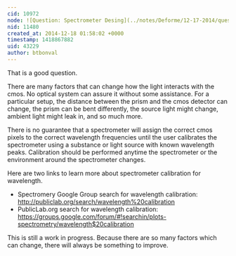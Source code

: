 ```yaml
---
cid: 10972
node: ![Question: Spectrometer Desing](../notes/Deforme/12-17-2014/question-spectrometer-desing)
nid: 11480
created_at: 2014-12-18 01:58:02 +0000
timestamp: 1418867882
uid: 43229
author: btbonval
---
```


That is a good question.

There are many factors that can change how the light interacts with the cmos. No optical system can assure it without some assistance. For a particular setup, the distance between the prism and the cmos detector can change, the prism can be bent differently, the source light might change, ambient light might leak in, and so much more.

There is no guarantee that a spectrometer will assign the correct cmos pixels to the correct wavelength frequencies until the user calibrates the spectrometer using a substance or light source with known wavelength peaks. Calibration should be performed anytime the spectrometer or the environment around the spectrometer changes.

Here are two links to learn more about spectrometer calibration for wavelength.

* Spectromery Google Group search for wavelength calibration: http://publiclab.org/search/wavelength%20calibration
* PublicLab.org search for wavelength calibration: https://groups.google.com/forum/#!searchin/plots-spectrometry/wavelength$20calibration

This is still a work in progress. Because there are so many factors which can change, there will always be something to improve.